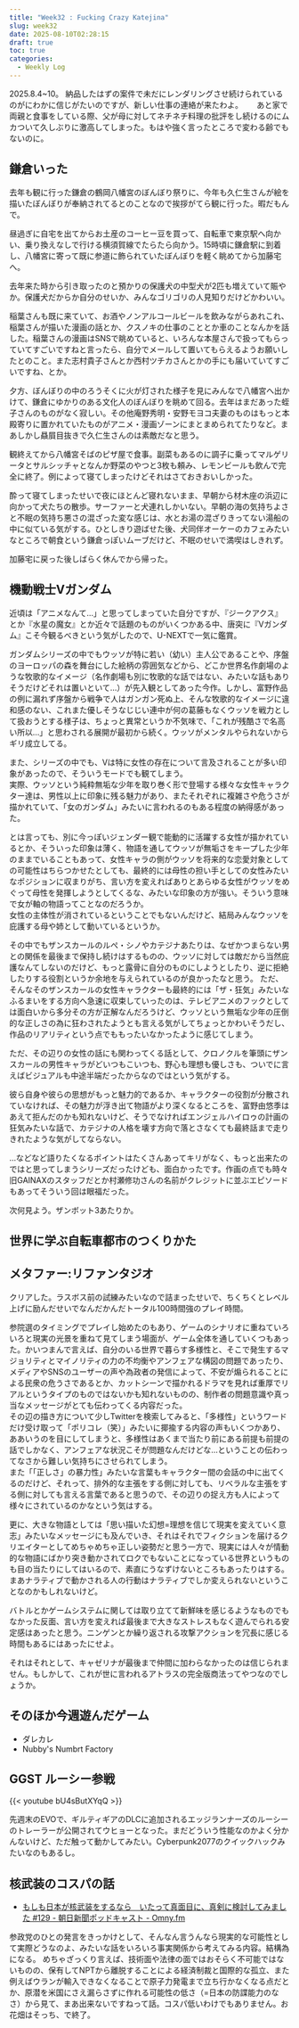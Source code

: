 ```yaml
---
title: "Week32 : Fucking Crazy Katejina"
slug: week32
date: 2025-08-10T02:28:15
draft: true
toc: true
categories:
  - Weekly Log
---
```

2025.8.4~10。
納品したはずの案件で未だにレンダリングさせ続けられているのがにわかに信じがたいのですが、新しい仕事の連絡が来たわよ。　　
あと家で両親と食事をしている際、父が母に対してネチネチ料理の批評をし続けるのにムカついて久しぶりに激高してしまった。もはや強く言ったところで変わる齢でもないのに。

<!--more-->

## 鎌倉いった

去年も観に行った鎌倉の鶴岡八幡宮のぼんぼり祭りに、今年も久仁生さんが絵を描いたぼんぼりが奉納されてるとのことなので挨拶がてら観に行った。暇だもんで。

昼過ぎに自宅を出てからお土産のコーヒー豆を買って、自転車で東京駅へ向かい、乗り換えなしで行ける横須賀線でたらたら向かう。15時頃に鎌倉駅に到着し、八幡宮に寄って既に参道に飾られていたぼんぼりを軽く眺めてから加藤宅へ。

去年来た時から引き取ったのと預かりの保護犬の中型犬が2匹も増えていて賑やか。保護犬だからか自分のせいか、みんなゴリゴリの人見知りだけどかわいい。

稲葉さんも既に来ていて、お酒やノンアルコールビールを飲みながらあれこれ、稲葉さんが描いた漫画の話とか、クスノキの仕事のこととか車のことなんかを話した。稲葉さんの漫画はSNSで眺めていると、いろんな本屋さんで扱ってもらっていてすごいですねと言ったら、自分でメールして置いてもらえるようお願いしたとのこと。また志村貴子さんとか西村ツチカさんとかの手にも届いていてすごいですね、とか。

夕方、ぼんぼりの中のろうそくに火が灯された様子を見にみんなで八幡宮へ出かけて、鎌倉にゆかりのある文化人のぼんぼりを眺めて回る。去年はまだあった蛭子さんのものがなく寂しい。その他庵野秀明・安野モヨコ夫妻のものはもっと本殿寄りに置かれていたものがアニメ・漫画ゾーンにまとまめられてたりなど。まあしかし贔屓目抜きで久仁生さんのは素敵だなと思う。

観終えてから八幡宮そばのピザ屋で食事。副菜もあるのに調子に乗ってマルゲリータとサルシッチャとなんか野菜のやつと3枚も頼み、レモンビールも飲んで完全に終了。例によって寝てしまったけどそれはさておきおいしかった。

酔って寝てしまったせいで夜にほとんど寝れないまま、早朝から材木座の浜辺に向かって犬たちの散歩。サーファーと犬連れしかいない。早朝の海の気持ちよさと不眠の気持ち悪さの混ざった変な感じは、水とお湯の混ざりきってない湯船の中に似ている気がする。ひとしきり遊ばせた後、犬同伴オーケーのカフェみたいなところで朝食という鎌倉っぽいムーブだけど、不眠のせいで満喫はしきれず。

加藤宅に戻った後しばらく休んでから帰った。

## 機動戦士Vガンダム

近頃は「アニメなんて…」と思ってしまっていた自分ですが、『ジークアクス』とか『水星の魔女』とか近々で話題のものがいくつかある中、唐突に『Vガンダム』こそ今観るべきという気がしたので、U-NEXTで一気に鑑賞。

ガンダムシリーズの中でもウッソが特に若い（幼い）主人公であることや、序盤のヨーロッパの森を舞台にした絵柄の雰囲気などから、どこか世界名作劇場のような牧歌的なイメージ（名作劇場も別に牧歌的な話ではない、みたいな話もありそうだけどそれは置いといて…）が先入観としてあった今作。しかし、富野作品の例に漏れず序盤から戦争で人はガンガン死ぬ上、そんな牧歌的なイメージに違和感のない、これまた優しそうなじじい連中が何の葛藤もなくウッソを戦力として扱おうとする様子は、ちょっと異常というか不気味で、「これが残酷さで名高い所以…」と思わされる展開が最初から続く。ウッソがメンタルやられないからギリ成立してる。

また、シリーズの中でも、Vは特に女性の存在について言及されることが多い印象があったので、そういうモードでも観てしまう。  
実際、ウッソという純粋無垢な少年を取り巻く形で登場する様々な女性キャラクター達は、男性以上に印象に残る魅力があり、またそれぞれに複雑さや危うさが描かれていて、「女のガンダム」みたいに言われるのもある程度の納得感があった。

とは言っても、別に今っぽいジェンダー観で能動的に活躍する女性が描かれているとか、そういった印象は薄く、物語を通してウッソが無垢さをキープした少年のままでいることもあって、女性キャラの側がウッソを将来的な恋愛対象としての可能性はちらつかせたとしても、最終的には母性の担い手としての女性みたいなポジションに収まりがち、言い方を変えればありとあらゆる女性がウッソをめぐって母性を発揮しようとしてくるな、みたいな印象の方が強い。そういう意味で女が軸の物語ってことなのだろうか。  
女性の主体性が消されているということでもないんだけど、結局みんなウッソを庇護する母や姉として動いているというか。

その中でもザンスカールのルぺ・シノやカテジナあたりは、なぜかつまらない男との関係を最後まで保持し続けはするものの、ウッソに対しては敵だから当然庇護なんてしないのだけど、もっと露骨に自分のものにしようとしたり、逆に拒絶したりする役割というか余地を与えられているのが良かったなと思う。
ただ、そんなそのザンスカールの女性キャラクターも最終的には「ザ・狂気」みたいなふるまいをする方向へ急速に収束していったのは、テレビアニメのフックとしては面白いから多分その方が正解なんだろうけど、ウッソという無垢な少年の圧倒的な正しさの為に狂わされたようとも言える気がしてちょっとかわいそうだし、作品のリアリティという点でももったいなかったように感じてしまう。

ただ、その辺りの女性の話にも関わってくる話として、クロノクルを筆頭にザンスカールの男性キャラがどいつもこいつも、野心も理想も優しさも、ついでに言えばビジュアルも中途半端だったからなのではという気がする。

彼ら自身や彼らの思想がもっと魅力的であるか、キャラクターの役割が分散されていなければ、その魅力が浮き出て物語がより深くなるところを、富野由悠季はあえて拒んだのかも知れないけど、そうでなければエンジェルハイロゥの計画の狂気みたいな話で、カテジナの人格を壊す方向で落とさなくても最終話まで走りきれたような気がしてならない。

…などなど語りたくなるポイントはたくさんあってキリがなく、もっと出来たのではと思ってしまうシリーズだったけども、面白かったです。作画の点でも時々旧GAINAXのスタッフだとか村瀬修功さんの名前がクレジットに並ぶエピソードもあってそういう回は眼福だった。

次何見よう。ザンボット3あたりか。

## 世界に学ぶ自転車都市のつくりかた



## メタファー:リファンタジオ

クリアした。ラスボス前の試練みたいなので詰まったせいで、ちくちくとレベル上げに励んだせいでなんだかんだトータル100時間強のプレイ時間。

参院選のタイミングでプレイし始めたのもあり、ゲームのシナリオに重ねていろいろと現実の光景を重ねて見てしまう場面が、ゲーム全体を通していくつもあった。かいつまんで言えば、自分のいる世界で暮らす多様性と、そこで発生するマジョリティとマイノリティの力の不均衡やアンフェアな構図の問題であったり、メディアやSNSのユーザーの声や為政者の発信によって、不安が煽られることによる民衆の危うさであるとか、カットシーンで描かれるドラマを見れば重厚でリアルというタイプのものではないかも知れないものの、制作者の問題意識や真っ当なメッセージがとても伝わってくる内容だった。  
その辺の描き方について少しTwitterを検索してみると、「多様性」というワードだけ受け取って「ポリコレ（笑）」みたいに揶揄する内容の声もいくつかあり、ああいうのを目にしてしまうと、多様性はあくまで当たり前にある前提も前提の話でしかなく、アンフェアな状況こそが問題なんだけどな…ということの伝わってなさから難しい気持ちにさせられてしまう。  
また「「正しさ」の暴力性」みたいな言葉もキャラクター間の会話の中に出てくるのだけど、それって、排外的な主張をする側に対しても、リベラルな主張をする側に対しても言える言葉であると思うので、その辺りの捉え方も人によって様々にされているのかなという気はする。

更に、大きな物語としては「思い描いた幻想=理想を信じて現実を変えていく意志」みたいなメッセージにも及んでいき、それはそれでフィクションを届けるクリエイターとしてめちゃめちゃ正しい姿勢だと思う一方で、現実には人々が情動的な物語にばかり突き動かされてロクでもないことになっている世界というものも目の当たりにしてはいるので、素直にうなずけないところもあったりはする。まあナラティブで動かされる人の行動はナラティブでしか変えられないということなのかもしれないけど。

バトルとかゲームシステムに関しては取り立てて新鮮味を感じるようなものでもなかった反面、言い方を変えれば最後まで大きなストレスもなく遊んでられる安定感はあったと思う。ニンゲンとか繰り返される攻撃アクションを冗長に感じる時間もあるにはあったにせよ。

それはそれとして、キャゼリナが最後まで仲間に加わらなかったのは信じられません。もしかして、これが世に言われるアトラスの完全版商法ってやつなのでしょうか。


## そのほか今週遊んだゲーム

- ダレカレ
- Nubby's Numbrt Factory

## GGST ルーシー参戦

{{< youtube bU4sButXYqQ >}}

先週末のEVOで、ギルティギアのDLCに追加されるエッジランナーズのルーシーのトレーラーが公開されてウヒョーとなった。まだどういう性能なのかよく分かんないけど、ただ触って動かしてみたい。Cyberpunk2077のクイックハックみたいなのもあるし。

## 核武装のコスパの話

- [もしも日本が核武装をするなら　いたって真面目に、真剣に検討してみました #129 - 朝日新聞ポッドキャスト - Omny.fm](https://omny.fm/shows/asahi/hd9)

参政党のひとの発言をきっかけとして、そんなん言うんなら現実的な可能性として実際どうなのよ、みたいな話をいろいろ事実関係から考えてみる内容。結構為になる。
めちゃざっくり言えば、技術面や法律の面ではおそらく不可能ではないものの、保有してNPTから離脱することによる経済制裁と国際的な孤立、また例えばウランが輸入できなくなることで原子力発電まで立ち行かなくなる点だとか、原潜を米国にさえ漏らさずに作れる可能性の低さ（=日本の防諜能力のなさ）から見て、まあ出来ないですねって話。コスパ低いわけでもありません。お花畑はそっち、で終了。